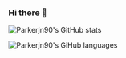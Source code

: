 ### Hi there 👋

![Parkerjn90's GitHub stats](https://github-readme-stats.vercel.app/api?username=Parkerjn90&hide=stars&show_icons=true&theme=synthwave&include_all_commits=true)

![Parkerjn90's GiHub languages](https://github-readme-stats.vercel.app/api/top-langs/?username=Parkerjn90&theme=synthwave&layout=compact)

<!--
**Parkerjn90/Parkerjn90** is a ✨ _special_ ✨ repository because its `README.md` (this file) appears on your GitHub profile.

Here are some ideas to get you started:

- 🔭 I’m currently working on ...
- 🌱 I’m currently learning ...
- 👯 I’m looking to collaborate on ...
- 🤔 I’m looking for help with ...
- 💬 Ask me about ...
- 📫 How to reach me: ...
- 😄 Pronouns: ...
- ⚡ Fun fact: ...
-->
